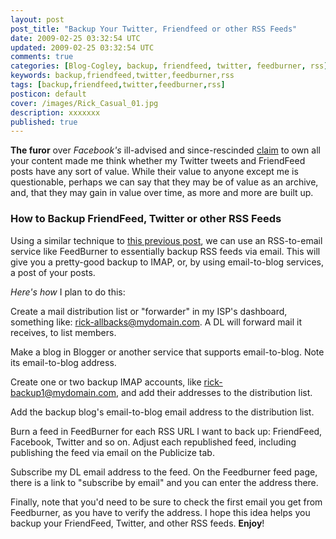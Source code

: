 ```yaml
---           
layout: post
post_title: "Backup Your Twitter, Friendfeed or other RSS Feeds"
date: 2009-02-25 03:32:54 UTC
updated: 2009-02-25 03:32:54 UTC
comments: true
categories: [Blog-Cogley, backup, friendfeed, twitter, feedburner, rss]
keywords: backup,friendfeed,twitter,feedburner,rss
tags: [backup,friendfeed,twitter,feedburner,rss]
posticon: default
cover: /images/Rick_Casual_01.jpg
description: xxxxxxx
published: true
---
```

 

**The furor** over _Facebook's_ ill-advised and since-rescinded [claim](http://rick.cogley.info/blog/index.php?id=4731676640340199868) to own all your content made me think whether my Twitter tweets and FriendFeed posts have any sort of value. While their value to anyone except me is questionable, perhaps we can say that they may be of value as an archive, and, that they may gain in value over time, as more and more are built up. 


### How to Backup FriendFeed, Twitter or other RSS Feeds



Using a similar technique to [this previous post](http://rick.cogley.info/blog/?id=1112112513525533382), we can use an RSS-to-email service like FeedBurner to essentially backup RSS feeds via email. This will give you a pretty-good backup to IMAP, or, by using email-to-blog services, a post of your posts. 


_Here's how_ I plan to do this: 





Create a mail distribution list or "forwarder" in my ISP's dashboard, something like: rick-allbacks@mydomain.com. A DL will forward mail it receives, to list members. 


Make a blog in Blogger or another service that supports email-to-blog. Note its email-to-blog address.


Create one or two backup IMAP accounts, like rick-backup1@mydomain.com, and add their addresses to the distribution list.


Add the backup blog's email-to-blog email address to the distribution list.


Burn a feed in FeedBurner for each RSS URL I want to back up: FriendFeed, Facebook, Twitter and so on. Adjust each republished feed, including publishing the feed via email on the Publicize tab.


Subscribe my DL email address to the feed. On the Feedburner feed page, there is a link to "subscribe by email" and you can enter the address there. 





Finally, note that you'd need to be sure to check the first email you get from Feedburner, as you have to verify the address. I hope this idea helps you backup your FriendFeed, Twitter, and other RSS feeds. **Enjoy**!

